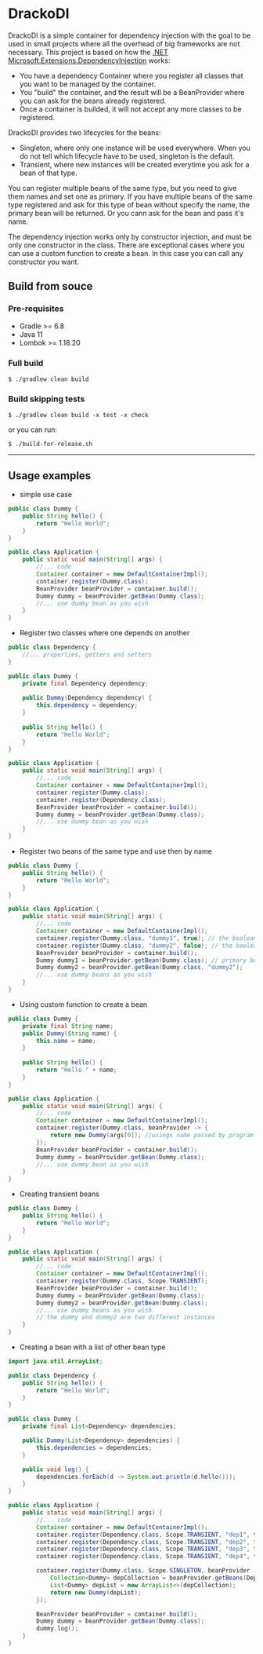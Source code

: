 # DrackoDI

DrackoDI is a simple container for dependency injection with the goal to be used in small projects where all the overhead of big frameworks are not necessary.
This project is based on how the [.NET Microsoft.Extensions.DependencyInjection](https://www.nuget.org/packages/Microsoft.Extensions.DependencyInjection) works:
* You have a dependency Container where you register all classes that you want to be managed by the container.
* You "build" the container, and the result will be a BeanProvider where you can ask for the beans already registered.
* Once a container is builded, it will not accept any more classes to be registered.

DrackoDI provides two lifecycles for the beans:
* Singleton, where only one instance will be used everywhere. When you do not tell which lifecycle have to be used, singleton is the default.
* Transient, where new instances will be created everytime you ask for a bean of that type.

You can register multiple beans of the same type, but you need to give them names and set one as primary.
If you have multiple beans of the same type registered and ask for this type of bean without specify the name, the primary bean will be returned.
Or you cann ask for the bean and pass it's name.

The dependency injection works only by constructor injection, and must be only one constructor in the class.
There are exceptional cases where you can use a custom function to create a bean. In this case you can call any constructor you want.

## Build from souce

### Pre-requisites

* Gradle >= 6.8
* Java 11 
* Lombok >= 1.18.20

### Full build
```shell
$ ./gradlew clean build
```

### Build skipping tests
```shell
$ ./gradlew clean build -x test -x check
```

or you can run:
```shell
$ ./build-for-release.sh
```

---

## Usage examples

* simple use case

```java
public class Dummy {
    public String hello() {
        return "Hello World";
    }
}

public class Application {
    public static void main(String[] args) {
        //... code
        Container container = new DefaultContainerImpl();
        container.register(Dummy.class);
        BeanProvider beanProvider = container.build();
        Dummy dummy = beanProvider.getBean(Dummy.class);
        //... use dummy bean as you wish
    }
}
```

* Register two classes where one depends on another
```java
public class Dependency {
    //... properties, getters and setters
}

public class Dummy {
    private final Dependency dependency;
    
    public Dummy(Dependency dependency) {
        this.dependency = dependency;
    }
    
    public String hello() {
        return "Hello World";
    }
}

public class Application {
    public static void main(String[] args) {
        //... code
        Container container = new DefaultContainerImpl();
        container.register(Dummy.class);
        container.register(Dependency.class);
        BeanProvider beanProvider = container.build();
        Dummy dummy = beanProvider.getBean(Dummy.class);
        //... use dummy bean as you wish
    }
}
```

* Register two beans of the same type and use then by name
```java
public class Dummy {
    public String hello() {
        return "Hello World";
    }
}

public class Application {
    public static void main(String[] args) {
        //... code
        Container container = new DefaultContainerImpl();
        container.register(Dummy.class, "dummy1", true); // the boolean flag indicates that this is the primary bean
        container.register(Dummy.class, "dummy2", false); // the boolean flag indicates that this is not the primary bean
        BeanProvider beanProvider = container.build();
        Dummy dummy1 = beanProvider.getBean(Dummy.class); // primary bean returned
        Dummy dummy2 = beanProvider.getBean(Dummy.class, "dummy2");
        //... use dummy beans as you wish
    }
}
```

* Using custom function to create a bean
```java
public class Dummy {
    private final String name;
    public Dummy(String name) {
        this.name = name;
    }
    
    public String hello() {
        return "Hello " + name;
    }
}

public class Application {
    public static void main(String[] args) {
        //... code
        Container container = new DefaultContainerImpl();
        container.register(Dummy.class, beanProvider -> {
            return new Dummy(args[0]); //usings name passed by program args 
        });
        BeanProvider beanProvider = container.build();
        Dummy dummy = beanProvider.getBean(Dummy.class);
        //... use dummy bean as you wish
    }
}
```

* Creating transient beans
```java
public class Dummy {
    public String hello() {
        return "Hello World";
    }
}

public class Application {
    public static void main(String[] args) {
        //... code
        Container container = new DefaultContainerImpl();
        container.register(Dummy.class, Scope.TRANSIENT);
        BeanProvider beanProvider = container.build();
        Dummy dummy = beanProvider.getBean(Dummy.class);
        Dummy dummy2 = beanProvider.getBean(Dummy.class);
        //... use dummy beans as you wish
        // the dummy and dummy2 are two different instances
    }
}
```

* Creating a bean with a list of other bean type

```java
import java.util.ArrayList;

public class Dependency {
    public String hello() {
        return "Hello World";
    }
}

public class Dummy {
    private final List<Dependency> dependencies;

    public Dummy(List<Dependency> dependencies) {
        this.dependencies = dependencies;
    }

    public void log() {
        dependencies.forEach(d -> System.out.println(d.hello()));
    }
}

public class Application {
    public static void main(String[] args) {
        //... code
        Container container = new DefaultContainerImpl();
        container.register(Dependency.class, Scope.TRANSIENT, "dep1", true);
        container.register(Dependency.class, Scope.TRANSIENT, "dep2", false);
        container.register(Dependency.class, Scope.TRANSIENT, "dep3", false);
        container.register(Dependency.class, Scope.TRANSIENT, "dep4", false);

        container.register(Dummy.class, Scope.SINGLETON, beanProvider -> {
            Collection<Dummy> depCollection = beanProvider.getBeans(Dependency.class);
            List<Dummy> depList = new ArrayList<>(depCollection);
            return new Dummy(depList);
        });

        BeanProvider beanProvider = container.build();
        Dummy dummy = beanProvider.getBean(Dummy.class);
        dummy.log();
    }
}
```